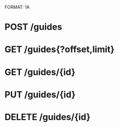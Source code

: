 FORMAT: 1A

# POST /guides

# GET /guides{?offset,limit}

# GET /guides/{id}

# PUT /guides/{id}

# DELETE /guides/{id}
